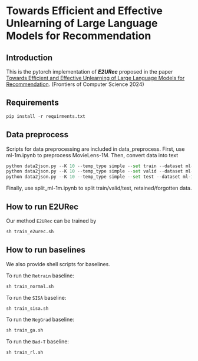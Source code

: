 # Towards Efficient and Effective Unlearning of Large Language Models for Recommendation
## Introduction
This is the pytorch implementation of ***E2URec*** proposed in the paper [Towards Efficient and Effective Unlearning of Large Language Models for Recommendation](http://arxiv.org/abs/2403.03536). (Frontiers of Computer Science 2024)


## Requirements
~~~python
pip install -r requirments.txt
~~~

## Data preprocess
Scripts for data preprocessing are included in data_preprocess.
First, use ml-1m.ipynb to preprocess MovieLens-1M.
Then, convert data into text
~~~python
python data2json.py --K 10 --temp_type simple --set train --dataset ml-1m
python data2json.py --K 10 --temp_type simple --set valid --dataset ml-1m
python data2json.py --K 10 --temp_type simple --set test --dataset ml-1m
~~~
Finally, use split_ml-1m.ipynb to split train/valid/test, retained/forgotten data.

## How to run E2URec
Our method `E2URec` can be trained by
~~~python
sh train_e2urec.sh
~~~



## How to run baselines
We also provide shell scripts for baselines.

To run the `Retrain` baseline:
~~~python
sh train_normal.sh
~~~
To run the `SISA` baseline:
~~~python
sh train_sisa.sh
~~~
To run the `NegGrad` baseline:
~~~python
sh train_ga.sh
~~~
To run the `Bad-T` baseline:
~~~python
sh train_rl.sh
~~~


